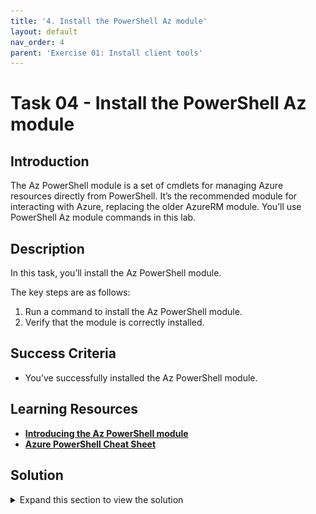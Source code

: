 ```yaml
---
title: '4. Install the PowerShell Az module'
layout: default
nav_order: 4
parent: 'Exercise 01: Install client tools'
---
```


# Task 04 - Install the PowerShell Az module

<!--- Estimated time: 5 minutes---> 

## Introduction

The Az PowerShell module is a set of cmdlets for managing Azure resources directly from PowerShell. It’s the recommended module for interacting with Azure, replacing the older AzureRM module. You’ll use PowerShell Az module commands in this lab. 

## Description

In this task, you’ll install the Az PowerShell module.

The key steps are as follows:

1. Run a command to install the Az PowerShell module.
1. Verify that the module is correctly installed.

## Success Criteria

- You’ve successfully installed the Az PowerShell module. 

## Learning Resources

- [**Introducing the Az PowerShell module**](https://learn.microsoft.com/en-us/powershell/azure/new-azureps-module-az?view=azps-12.3.0)
- [**Azure PowerShell Cheat Sheet**](https://github.com/andreipintica/Azure-PowerShell-CheatSheet)

## Solution

<details markdown="block">
<summary>Expand this section to view the solution</summary>

1. Enter the following command at the Terminal window prompt. This command installs the PowerShell Az module. 

    ```
    Install-Module -Name Az -AllowClobber -Scope CurrentUser
    ```

    ![k466c8rr.png](../../media/k466c8rr.png)

1. Select **A** to install the modules from PSGallery and then select **Enter**. Wait for the installation to complete.

   {: .note }
   > It may take 2-3 minutes for the installation to complete. The Terminal window may become temporarily unresponsive during installation.

1. Enter the following command at the Terminal window prompt and then select **Enter**. This command verifies that the Az module is properly installed.

    ```
    Get-InstalledModule -Name Az
    ```

    ![r8xcx9ri.png](../../media/r8xcx9ri.png)

1. Leave Visual Studio Code open. You’ll use the tool again in the next task.

</details>
